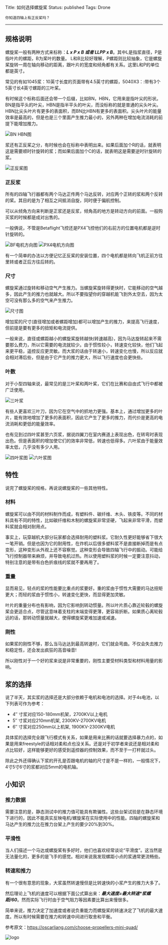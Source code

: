 Title: 如何选择螺旋桨
Status: published
Tags: Drone

    你知道四轴上有正反桨吗？

------

## 规格说明
螺旋桨一般有两种方式来标称：***L x P x B 或者 LLPP x B***。其中L是指浆直径，P是指叶片的螺距，B为桨叶的数量。
L和B比较好理解，P螺距则比较抽象，它是螺旋桨旋转一周在轴向移动的距离，跟叶片的宽度和倾角都有关系。这里L和P的单位都是英寸。

常见的有如1045浆：10英寸长度的页面带有4.5英寸的螺距，5040X3：:带有3个5英寸长4英寸螺距的三叶桨。

有时候这个标称后面还会带一个后缀，比如BN，HBN，它用来是指叶尖的形状。BN是指平头的叶尖，HBN是指半平头的叶尖，而没标称的就是普通的尖头叶尖。HBN比尖头叶片有更多的表面积，而BN比HBN有更多的表面积。尖头叶片的能量效率是最高的，但是也是三个里面产生推力最小的，另外两种在增加电流消耗的前提下能增加推力。

![BN HBN图]({filename}images/2018/12/24_OH5Wb0Rl.jpg)

浆还有正反桨之分，有时候也会在标称中表明出来。如果后面加个R的话，就表明这是需要顺时针旋转的浆；而如果后面加个C的话，就表明这是需要逆时针旋转的浆。

![正反桨图]({filename}images/2018/12/24_propellers-of-different-diameter-prop-guide-mini-quad-CW-CCW.jpg)

### 正反浆
所有的四轴飞行器都有两个马达正传两个马达反转，对应两个正转的浆和两个反转的桨。其目的是为了相互之间抵消自旋，同时便于偏航控制。

可以从倾角方向来判断是正浆还是反浆，倾角高的地方是转动方向的前面。一般购买浆的时候都是成对出售的。

一般俩说，不管是Betaflight飞控还是PX4飞控他们的右前方的位置电机都是逆时针旋转的。

![BF电机方向图]({filename}images/2018/12/24_betaflight-motor-spin-direction-order.png)
![PX4电机方向图]({filename}images/2018/12/24_Quandrotor_x.jpg)

有一个简单的办法以方便记忆正反桨的安装位置，四个电机都是转向飞机正前方往里转或者正后方往后转的。


### 尺寸
螺旋桨通过旋转和移动空气产生推力。当螺旋桨旋转得更快时，它能移动的空气越多，因此产生的推力也就越大。所以不要指望你的穿越机能飞到外太空去，因为太空可没有那么多的空气来产生推力。

![尺寸图]({filename}images/2018/12/24_propellers-of-different-diameter-prop-guide-mini-quad-4-5-6-inch.jpg)

增加浆的尺寸(直径增加或者螺距增加)都可以增加产生的推力，来提高飞行速度，但前提是要有更多的扭矩和电流提供。

一般来说，直径或螺距越小的螺旋桨旋转越快(转速越高)，因为马达旋转起来不需要那么费力，所以它需要的电流就较少。由于惯性较小，转速变化较快，他们飞起来更平稳，遥控反应更灵敏。而大浆的话由于转速小，转速变化也慢，所以反应就会相对滞后些，但是由于它产生的推力更大，所以飞行速度也会更快些。


### 叶数
对于小型四轴来说，最常见的是三叶桨和两叶桨，它们在比赛和自由式飞行中都被广泛使用。

![三叶浆]({filename}images/2018/12/24_dal-cyclone-triblade-propeller-prop-150x150.jpg)

有些人更喜欢三叶刀，因为它在空气中的抓地力更强。基本上，通过增加更多的叶片，能有效地增加了更多的表面积，因此它产生了更多的推力，而代价是更高的电流消耗和更低的能量效率。

也有见到过四叶浆甚至六页浆，据说四翼刀在室内赛道上表现出色，在转弯时表现出色。但是表面积的增加使它们的效率非常低，转速也低得多。六叶浆由于能量效率太低，几乎没有多少人用。

![四叶浆图]({filename}images/2018/12/24_hq-quad-blade-props-4-propellers-150x150.jpg)
![六叶浆图]({filename}images/2018/12/24_hq-hex-blade-props-6-propellers-150x150.jpg)


## 特性
说完了螺旋桨的规格，再说说螺旋桨的一些其他特性。


### 材料
螺旋桨可以由不同的材料制作而成，有塑料件、碳纤维、木头、铁皮等。不同的材料具有不同的特性，比如碳纤维和木制的螺旋桨非常坚硬，飞起来非常平滑，而塑料浆就会相对耐用点。

事实上，玩穿越机大部分玩家都会选择耐用的塑料浆。它耐久性更好能够省下很大一笔开销。但是也因为它的耐用性，在炸机以后很多塑料浆不是直接断掉而是有点变形，这种变形从外观上还不容察觉。这种变形会导致四轴飞行中的振动。可能给飞行控制器带来麻烦，并导致电机过热。所以使用塑料浆的时候一定要注意抖动，特别注意的是带有白色折痕线的浆就不要再用了。


### 重量
显而易见，轻点的浆的性能要比重点的浆要好。重的浆由于惯性大需要的马达扭矩更大；而轻的浆由于惯性小，转速变化更快，而显得更加灵敏。

叶片的重量分布也有影响，因为它影响到转动惯量。所以叶片质心靠近轮毂的螺旋桨会更适合点，尽管这意味着支柱的末端变得更薄，更容易折断。如果质心离轮毂远的话，那转动惯量就越大，使得螺旋桨更难加速或减速。


### 刚性
如果浆的刚性不够，那么当马达达到最高转速时，它们就会弯曲。不仅会失去推力和稳定性，还会发出疯狂的高音噪音!

所以刚性对于一个好的浆来说是非常重要的，刚性主要受材料类型和材料用量的影响。


## 浆的选择
说了半天，其实浆的选择还是大部分依赖于电机和电池的选择。对于4s电池，以下列表可作为参考：

- 4″ 寸浆对应150-180mm机架，2700KV以上电机
- 5″ 寸浆对应210mm机架, 2300KV-2700KV电机
- 6″ 寸浆对应250mm以上机架, 1900KV-2300KV电机

具体浆的选择完全跟飞行模式有关系，如果是用来比赛的话就要选择暴力点的，如果是用来freestyle的话相对柔和点也没关系。还是对于初学者来说还是相对柔和点比较好，这样能够更好的感受到遥控器的控制效果，而不至于一打杆就过头。

除此之外还得确认下浆的开孔是否跟电机的轴的尺寸是不是一样的，一般情况下，4寸5寸6寸的浆都对应5mm的电机轴。


## 小知识
### 推力数据
需要注意的是，静态测试中的推力值可能具有欺骗性。这些台架试验是在静态环境下进行的，因此不能真实反映电机/螺旋桨在实际使用中的性能。四轴的螺旋桨和马达产生的推力比在推力台架上产生的要少20%到30%。


### 平滑性
当人们描述一个马达或螺旋桨有多好时，他们也喜欢经常谈论“平滑度”。这当然是无法量化的，更多的是飞手的感觉。相对来说我发现螺距小点的浆通常更流畅些。


### 转速和推力
有一个很有意思的现象，大浆虽然转速慢但是比转速快的小浆产生的推力大多了。

然后理论上飞机的速度可以根据下面公式算出来：***最大速度=最大转速\*浆螺距/60***。然而实际飞行时由于空气阻力等因素要比算出来慢很多。

简单来说，推力决定了加速度或者说负重能力而螺旋桨的转速决定了飞机的最大速度。所以有时候需要在推力和转速中间进行取舍和平衡。


参考原文：https://oscarliang.com/choose-propellers-mini-quad/

![logo]({filename}images/logo/logo.jpg)